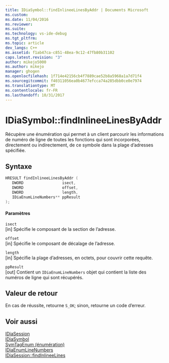 ```yaml
---
title: IDiaSymbol::findInlineeLinesByAddr | Documents Microsoft
ms.custom: 
ms.date: 11/04/2016
ms.reviewer: 
ms.suite: 
ms.technology: vs-ide-debug
ms.tgt_pltfrm: 
ms.topic: article
dev_langs: C++
ms.assetid: f1ab47ca-c851-48ea-9c12-47fb80b31102
caps.latest.revision: "3"
author: mikejo5000
ms.author: mikejo
manager: ghogen
ms.openlocfilehash: 1f714e42156cb4f7889cae52b8a5968a1a7d71f4
ms.sourcegitcommit: f40311056ea0b4677efcca74a285dbb0ce0e7974
ms.translationtype: MT
ms.contentlocale: fr-FR
ms.lasthandoff: 10/31/2017
---
```

# <a name="idiasymbolfindinlineelinesbyaddr"></a>IDiaSymbol::findInlineeLinesByAddr
Récupère une énumération qui permet à un client parcourir les informations de numéro de ligne de toutes les fonctions qui sont incorporées, directement ou indirectement, de ce symbole dans la plage d’adresses spécifiée.  
  
## <a name="syntax"></a>Syntaxe  
  
```C++  
HRESULT findInlineeLinesByAddr (   
   DWORD                 isect,  
   DWORD                 offset,  
   DWORD                 length,  
   IDiaEnumLineNumbers** ppResult  
);  
```  
  
#### <a name="parameters"></a>Paramètres  
 `isect`  
 [in] Spécifie le composant de la section de l’adresse.  
  
 `offset`  
 [in] Spécifie le composant de décalage de l’adresse.  
  
 `length`  
 [in] Spécifie la plage d’adresses, en octets, pour couvrir cette requête.  
  
 `ppResult`  
 [out] Contient un `IDiaEnumLineNumbers` objet qui contient la liste des numéros de ligne qui sont récupérés.  
  
## <a name="return-value"></a>Valeur de retour  
 En cas de réussite, retourne `S_OK`; sinon, retourne un code d’erreur.  
  
## <a name="see-also"></a>Voir aussi  
 [IDiaSession](../../debugger/debug-interface-access/idiasession.md)   
 [IDiaSymbol](../../debugger/debug-interface-access/idiasymbol.md)   
 [SymTagEnum (énumération)](../../debugger/debug-interface-access/symtagenum.md)   
 [IDiaEnumLineNumbers](../../debugger/debug-interface-access/idiaenumlinenumbers.md)   
 [IDiaSession::findInlineeLines](../../debugger/debug-interface-access/idiasession-findinlineelines.md)